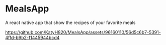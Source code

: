 # MealsApp
A react native app that show the recipes of your favorite meals





https://github.com/KatyH820/MealsApp/assets/96160110/56d5c6b7-5391-4ffd-b9b2-f1445944bcd4

